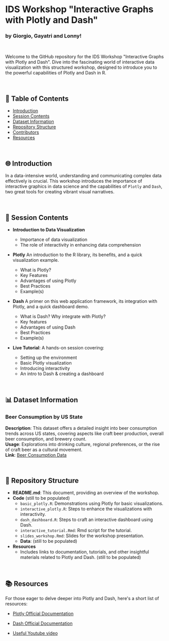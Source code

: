 # IDS Workshop "Interactive Graphs with Plotly and Dash" 
### by Giorgio, Gayatri and Lonny!

<br>

Welcome to the GitHub repository for the IDS Workshop  "Interactive Graphs with Plotly and Dash". Dive into the fascinating world of interactive data visualization with this structured workshop, designed to introduce you to the powerful capabilities of Plotly and Dash in R.

<br>

## 📑 Table of Contents
- [Introduction](#introduction)
- [Session Contents](#session-contents)
- [Dataset Information](#dataset-information)
- [Repository Structure](#repository-structure)
- [Contributors](#contributors)
- [Resources](#resources)

<br>

## 🌐 Introduction
In a data-intensive world, understanding and communicating complex data effectively is crucial. This workshop introduces the importance of interactive graphics in data science and the capabilities of `Plotly` and `Dash`, two great tools for creating vibrant visual narratives.

<br>

## 📘 Session Contents

- **Introduction to Data Visualization**
  - Importance of data visualization
  - The role of interactivity in enhancing data comprehension
  
- **Plotly**
  An introduction to the R library, its benefits, and a quick visualization example. 
  - What is Plotly?
  - Key Features
  - Advantages of using Plotly
  - Best Practices
  - Example(s)

- **Dash**
  A primer on this web application framework, its integration with Plotly, and a quick dashboard demo.
  - What is Dash? Why integrate with Plotly?
  - Key features
  - Advantages of using Dash
  - Best Practices
  - Example(s)
  
- **Live Tutorial**: A hands-on session covering:
  - Setting up the environment
  - Basic Plotly visualization
  - Introducing interactivity
  - An intro to Dash & creating a dashboard

<br>

## 📊 Dataset Information

### Beer Consumption by US State
**Description**: This dataset offers a detailed insight into beer consumption trends across US states, covering aspects like craft beer production, overall beer consumption, and brewery count.  
**Usage**: Explorations into drinking culture, regional preferences, or the rise of craft beer as a cultural movement.  
**Link**: [Beer Consumption Data](https://github.com/plotly/datasets/blob/master/beers.csv)

<br>

## 📂 Repository Structure
- **README.md**: This document, providing an overview of the workshop.
- **Code**
  (still to be populated)
  - `basic_plotly.R`: Demonstrations using Plotly for basic visualizations.
  - `interactive_plotly.R`: Steps to enhance the visualizations with interactivity.
  - `dash_dashboard.R`: Steps to craft an interactive dashboard using Dash.
  - `interactive_tutorial.Rmd`: Rmd script for the tutorial.
  - `slides_workshop.Rmd`: Slides for the workshop presentation.
  - **Data**: 
    (still to be populated)
- **Resources**
  - Includes links to documentation, tutorials, and other insightful materials related to Plotly and Dash.
    (still to be populated)

<br>

## 📚 Resources
For those eager to delve deeper into Plotly and Dash, here's a short list of resources:

- [Plotly Official Documentation](https://plotly.com/r/) 

- [Dash Official Documentation](https://dashr.plotly.com/)

- [Useful Youtube video](https://www.youtube.com/watch?v=WmofiOklux8)

<br>

